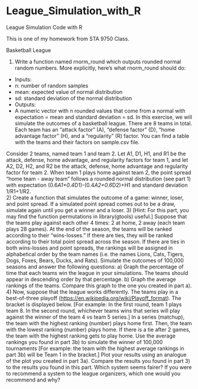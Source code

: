 # League_Simulation_with_R
League Simulation Code with R

This is one of my homework from STA 9750 Class. 
   
 Basketball League
1) Write a function named rnorm_round which outputs rounded normal random numbers. More explicitly, here’s what rnorm_round should do:
- Inputs:
- n: number of random samples
- mean: expected value of normal distribution
- sd: standard deviation of the normal distribution
- Outputs:
- A numeric vector with n rounded values that come from a normal with
expectation = mean and standard deviation = sd.
In this exercise, we will simulate the outcomes of a basketball league. There are 8 teams in total. Each team has an “attack factor” (A), “defense factor” (D), “home advantage factor” (H), and a “regularity” (R) factor. You can find a table with the teams and their factors on sample.csv file. 
   
   
                                                                           
                                                                           
 Consider 2 teams, named team 1 and team 2. Let A1, D1, H1, and R1 be the attack, defense, home advantage, and regularity factors for team 1, and let A2, D2, H2, and R2 be the attack, defense, home advantage and regularity factor for team 2. When team 1 plays home against team 2, the point spread “home team - away team” follows a rounded normal distribution (see part 1) with expectation (0.6*A1+0.4*D1)-(0.4*A2+0.6*D2)+H1 and standard deviation 1/R1+1/R2.                                                                         
 2) Create a function that simulates the outcome of a game: winner, loser, and point spread. If a simulated point spread comes out to be a draw, simulate again until you get a winner and a loser.
3) [Hint: For this part, you may find the function permutations in library(gtools) useful.] Suppose that the teams play against each other 4 times: 2 at home, 2 away (each team plays 28 games). At the end of the season, the teams will be ranked according to their “wins-losses.” If there are ties, they will be ranked according to their total point spread across the season. If there are ties in both wins-losses and point spreads, the rankings will be assigned in alphabetical order by the team names (i.e. the names Lions, Cats, Tigers, Dogs, Foxes, Bears, Ducks, and Rats). Simulate the outcomes of 100,000 seasons and answer the following questions:
a) Graph the percentage of time that each teams win the league in your simulations. The teams should appear in descending order by that percentage.
b) Graph the average rankings of the teams. Compare this graph to the one you created in part a).
4) Now, suppose that the league works differently. The teams play in a best-of-three playoff (​https://en.wikipedia.org/wiki/Playoff_format​). The bracket is displayed below. [For example: In the first round, team 1 plays team 8. In the second
round, whichever teams wins that series will play against the winner of the team 4 vs team 5 series.] In a series (matchup), the team with the highest ranking (number) plays home first. Then, the team with the lowest ranking (number) plays home. If there is a tie after 2 games, the team with the highest ranking gets to play home. Use the average rankings you found in part 3b) to simulate the winner of 100,000 tournaments [For example: the team with the highest average rankings in part 3b) will be Team 1 in the bracket.] Plot your results using an analogue of the plot you created in part 3a). Compare the results you found in part 3) to the results you found in this part. Which system seems fairer? If you were to recommend a system to the league organizers, which one would you recommend and why?
 
 
